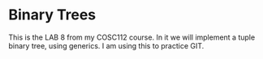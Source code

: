 # Binary Trees

This is the LAB 8 from my COSC112 course.
In it we will implement a tuple binary tree, using generics.
I am using this to practice GIT.
